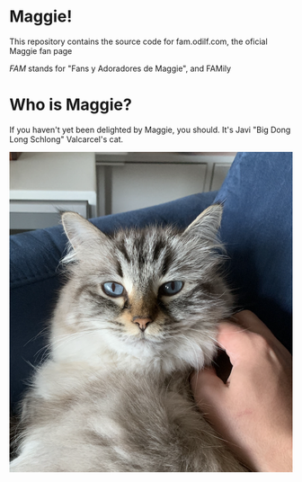 # Maggie!

This repository contains the source code for fam.odilf.com, the oficial Maggie fan page

*FAM* stands for "Fans y Adoradores de Maggie", and FAMily

# Who is Maggie?

If you haven't yet been delighted by Maggie, you should. It's Javi "Big Dong Long Schlong" Valcarcel's cat. 

<img src="https://github.com/Odilf/FAM/blob/master/static/maggie_material/serene.png" width=800>
